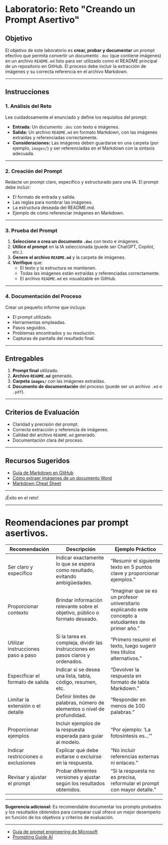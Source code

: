 # Laboratorio: Reto "Creando un Prompt Asertivo"

## Objetivo

El objetivo de este laboratorio es **crear, probar y documentar** un prompt efectivo que permita convertir un documento `.doc` (que contiene imágenes) en un archivo `README.md` listo para ser utilizado como el README principal de un repositorio en GitHub. El proceso debe incluir la extracción de imágenes y su correcta referencia en el archivo Markdown.

---

## Instrucciones

### 1. Análisis del Reto

Lee cuidadosamente el enunciado y define los requisitos del prompt:

- **Entrada:** Un documento `.doc` con texto e imágenes.
- **Salida:** Un archivo `README.md` en formato Markdown, con las imágenes extraídas y referenciadas correctamente.
- **Consideraciones:** Las imágenes deben guardarse en una carpeta (por ejemplo, `images/`) y ser referenciadas en el Markdown con la sintaxis adecuada.

---

### 2. Creación del Prompt

Redacte un prompt claro, específico y estructurado para una IA. El prompt debe incluir:

- El formato de entrada y salida.
- Las reglas para nombrar las imágenes.
- La estructura deseada del README.md.
- Ejemplo de cómo referenciar imágenes en Markdown.

---

### 3. Prueba del Prompt

1. **Seleccione o crea un documento `.doc`** con texto e imágenes.
2. **Utilice el prompt** en la IA seleccionada (puede ser ChatGPT, Copilot, etc.).
3. **Genere el archivo `README.md`** y la carpeta de imágenes.
4. **Verifique** que:
    - El texto y la estructura se mantienen.
    - Todas las imágenes están extraídas y referenciadas correctamente.
    - El archivo `README.md` es visualizable en GitHub.

---

### 4. Documentación del Proceso

Crear un pequeño informe que incluya:

- El prompt utilizado.
- Herramientas empleadas.
- Pasos seguidos.
- Problemas encontrados y su resolución.
- Capturas de pantalla del resultado final.

---

## Entregables

1. **Prompt final** utilizado.
2. **Archivo `README.md`** generado.
3. **Carpeta `images/`** con las imágenes extraídas.
4. **Documento de documentación** del proceso (puede ser un archivo `.md` o `.pdf`).

---

## Criterios de Evaluación

- Claridad y precisión del prompt.
- Correcta extracción y referencia de imágenes.
- Calidad del archivo `README.md` generado.
- Documentación clara del proceso.

---

## Recursos Sugeridos

- [Guía de Markdown en GitHub](https://guides.github.com/features/mastering-markdown/)
- [Cómo extraer imágenes de un documento Word](https://www.howtogeek.com/205086/how-to-extract-images-from-office-documents-such-as-docx-xlsx-and-pptx/)
- [Markdown Cheat Sheet](https://www.markdownguide.org/cheat-sheet/)

---

¡Éxito en el reto!




----
# Reomendaciones par prompt asertivos. 


| Recomendación                          | Descripción                                                                                      | Ejemplo Práctico                                                                                   |
|----------------------------------------|--------------------------------------------------------------------------------------------------|----------------------------------------------------------------------------------------------------|
| Ser claro y específico                 | Indicar exactamente lo que se espera como resultado, evitando ambigüedades.                     | “Resumir el siguiente texto en 5 puntos clave y proporcionar ejemplos.”                            |
| Proporcionar contexto                  | Brindar información relevante sobre el objetivo, público o formato deseado.                      | “Imaginar que se es un profesor universitario explicando este concepto a estudiantes de primer año.”|
| Utilizar instrucciones paso a paso     | Si la tarea es compleja, dividir las instrucciones en pasos claros y ordenados.                  | “Primero resumir el texto, luego sugerir tres títulos alternativos.”                               |
| Especificar el formato de salida       | Indicar si se desea una lista, tabla, código, resumen, etc.                                      | “Devolver la respuesta en formato de tabla Markdown.”                                              |
| Limitar la extensión o el detalle      | Definir límites de palabras, número de elementos o nivel de profundidad.                         | “Responder en menos de 100 palabras.”                                                              |
| Proporcionar ejemplos                  | Incluir ejemplos de la respuesta esperada para guiar al modelo.                                  | “Por ejemplo: ‘La fotosíntesis es...’”                                                             |
| Indicar restricciones o exclusiones    | Explicar qué debe evitarse o excluirse en la respuesta.                                          | “No incluir referencias externas ni enlaces.”                                                      |
| Revisar y ajustar el prompt            | Probar diferentes versiones y ajustar según los resultados obtenidos.                            | “Si la respuesta no es precisa, reformular el prompt con mayor detalle.”                           |

---

**Sugerencia adicional:** Es recomendable documentar los prompts probados y los resultados obtenidos para comparar cuál ofrece un mejor desempeño en función de los objetivos y criterios de evaluación.

---

- [Guía de prompt engineering de Microsoft](https://learn.microsoft.com/es-es/azure/ai-services/openai/how-to/prompt-engineering)
- [Prompting Guide AI](https://www.promptingguide.ai/es/guides/prompt-design)

